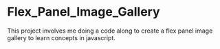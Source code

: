 # Flex_Panel_Image_Gallery
This project involves me doing a code along to create a flex panel image gallery to learn concepts in javascript.